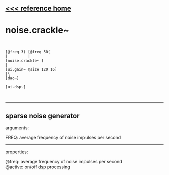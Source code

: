 [<<< reference home](ceammc_lib.md)
---

# noise.crackle~

```


[@freq 3( [@freq 50(
|         |
[noise.crackle~ ]
|
[ui.gain~ @size 120 16]
|\
[dac~]

[ui.dsp~]

            
```
---
sparse noise generator
---
arguments:

FREQ: average frequency of noise impulses per
            second<br>

---
properties:

@freq: average
            frequency of noise impulses per second<br>
@active: on/off dsp
            processing<br>

